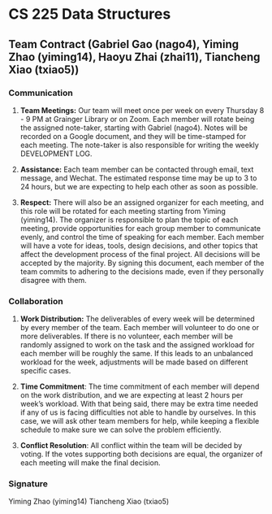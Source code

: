 ﻿# **CS 225 Data Structures**

## **Team Contract (Gabriel Gao (nago4), Yiming Zhao (yiming14), Haoyu Zhai (zhai11), Tiancheng Xiao (txiao5))**

### **Communication**

1. **Team Meetings:** Our team will meet once per week on every Thursday 8 - 9 PM at Grainger Library or on Zoom. Each member will rotate being the assigned note-taker, starting with Gabriel (nago4). Notes will be recorded on a Google document, and they will be time-stamped for each meeting. The note-taker is also responsible for writing the weekly DEVELOPMENT LOG.

2. **Assistance:** Each team member can be contacted through email, text message, and Wechat. The estimated response time may be up to 3 to 24 hours, but we are expecting to help each other as soon as possible.

3. **Respect:** There will also be an assigned organizer for each meeting, and this role will be rotated for each meeting starting from Yiming (yiming14). The organizer is responsible to plan the topic of each meeting, provide opportunities for each group member to communicate evenly, and control the time of speaking for each member. Each member will have a vote for ideas, tools, design decisions, and other topics that affect the development process of the final project. All decisions will be accepted by the majority. By signing this document, each member of the team commits to adhering to the decisions made, even if they personally disagree with them.

### **Collaboration**

1. **Work Distribution:** The deliverables of every week will be determined by every member of the team. Each member will volunteer to do one or more deliverables. If there is no volunteer, each member will be randomly assigned to work on the task and the assigned workload for each member will be roughly the same. If this leads to an unbalanced workload for the week, adjustments will be made based on different specific cases.

2. **Time Commitment**: The time commitment of each member will depend on the work distribution, and we are expecting at least 2 hours per week’s workload. With that being said, there may be extra time needed if any of us is facing difficulties not able to handle by ourselves. In this case, we will ask other team members for help, while keeping a flexible schedule to make sure we can solve the problem efficiently.

3. **Conflict Resolution**: All conflict within the team will be decided by voting. If the votes supporting both decisions are equal, the organizer of each meeting will make the final decision.

### **Signature**
Yiming Zhao (yiming14)
Tiancheng Xiao (txiao5)